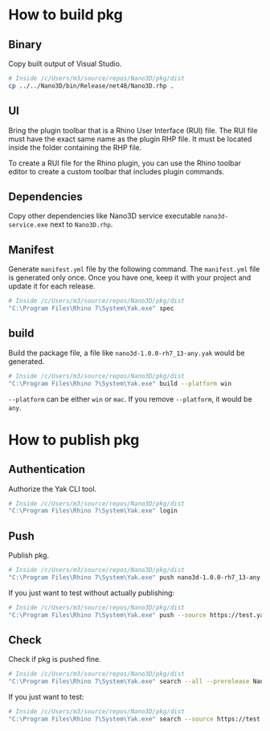 # How to build pkg

## Binary

Copy built output of Visual Studio.

```bash
# Inside /c/Users/m3/source/repos/Nano3D/pkg/dist
cp ../../Nano3D/bin/Release/net48/Nano3D.rhp .
```

## UI

Bring the plugin toolbar that is a Rhino User Interface (RUI) file. The RUI file must have the exact same name as the plugin RHP file. It must be located inside the folder containing the RHP file.

To create a RUI file for the Rhino plugin, you can use the Rhino toolbar editor to create a custom toolbar that includes plugin commands.

## Dependencies

Copy other dependencies like Nano3D service executable `nano3d-service.exe` next to `Nano3D.rhp`.

## Manifest

Generate `manifest.yml` file by the following command. The `manifest.yml` file is generated only once. Once you have one, keep it with your project and update it for each release.

```bash
# Inside /c/Users/m3/source/repos/Nano3D/pkg/dist
"C:\Program Files\Rhino 7\System\Yak.exe" spec
```

## build

Build the package file, a file like `nano3d-1.0.0-rh7_13-any.yak` would be generated.

```bash
# Inside /c/Users/m3/source/repos/Nano3D/pkg/dist
"C:\Program Files\Rhino 7\System\Yak.exe" build --platform win
```

`--platform` can be either `win` or `mac`. If you remove `--platform`, it would be `any`.

# How to publish pkg

## Authentication

Authorize the Yak CLI tool.

```bash
# Inside /c/Users/m3/source/repos/Nano3D/pkg/dist
"C:\Program Files\Rhino 7\System\Yak.exe" login
```

## Push

Publish pkg.

```bash
# Inside /c/Users/m3/source/repos/Nano3D/pkg/dist
"C:\Program Files\Rhino 7\System\Yak.exe" push nano3d-1.0.0-rh7_13-any.yak
```

If you just want to test without actually publishing:

```bash
# Inside /c/Users/m3/source/repos/Nano3D/pkg/dist
"C:\Program Files\Rhino 7\System\Yak.exe" push --source https://test.yak.rhino3d.com nano3d-1.0.0-rh7_13-any.yak
```

## Check

Check if pkg is pushed fine.

```bash
# Inside /c/Users/m3/source/repos/Nano3D/pkg/dist
"C:\Program Files\Rhino 7\System\Yak.exe" search --all --prerelease Nano3D
```

If you just want to test:

```bash
# Inside /c/Users/m3/source/repos/Nano3D/pkg/dist
"C:\Program Files\Rhino 7\System\Yak.exe" search --source https://test.yak.rhino3d.com --all --prerelease Nano3D
```

